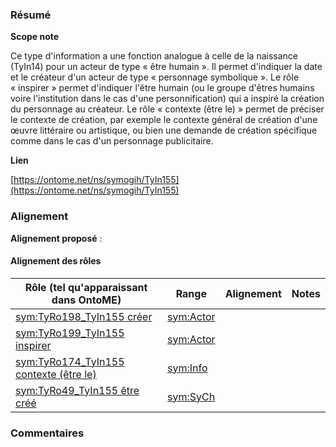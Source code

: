 ### Résumé

**Scope note**

Ce type d'information a une fonction analogue à celle de la naissance (TyIn14) pour un acteur de type « être humain ». Il permet d'indiquer la date et le créateur d'un acteur de type « personnage symbolique ».	Le rôle « inspirer » permet d'indiquer l'être humain (ou le groupe d'êtres humains voire l'institution dans le cas d'une personnification) qui a inspiré la création du personnage au créateur.	Le rôle « contexte (être le) » permet de préciser le contexte de création, par exemple le contexte général de création d'une œuvre littéraire ou artistique, ou bien une demande de création spécifique comme dans le cas d'un personnage publicitaire. 

**Lien**

[https://ontome.net/ns/symogih/TyIn155](https://ontome.net/ns/symogih/TyIn155)

### Alignement

**Alignement proposé** :

#### Alignement des rôles

| Rôle (tel qu'apparaissant dans OntoME) | Range | Alignement | Notes |
| ----- | ----- | ----- | ----- |
| [sym:TyRo198_TyIn155 créer](https://ontome.net/ns/symogih/TyRo198_TyIn155) | [sym:Actor](https://ontome.net/ns/symogih/Actor) |   |   |
| [sym:TyRo199_TyIn155 inspirer](https://ontome.net/ns/symogih/TyRo199_TyIn155) | [sym:Actor](https://ontome.net/ns/symogih/Actor) |   |   |
| [sym:TyRo174_TyIn155 contexte (être le)](https://ontome.net/ns/symogih/TyRo174_TyIn155) | [sym:Info](https://ontome.net/ns/symogih/Info) |   |   |
| [sym:TyRo49_TyIn155 être créé](https://ontome.net/ns/symogih/TyRo49_TyIn155) | [sym:SyCh](https://ontome.net/ns/symogih/SyCh) |   |   |

### Commentaires